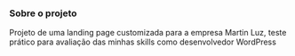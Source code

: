 ### Sobre o projeto

Projeto de uma landing page customizada para a empresa Martin Luz, teste prático para avaliação das minhas skills como desenvolvedor WordPress
